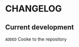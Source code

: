 <!-- 
    Changelog created using Cooke:
    https://github.com/APrettyCoolProgram/Cooke
-->

# CHANGELOG

## Current development

`ADDED` Cooke to the repository  
